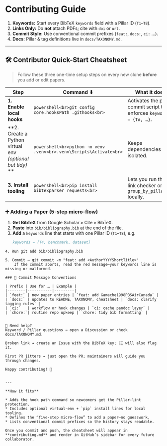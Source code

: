 # Contributing Guide

1. **Keywords:** Start every BibTeX `keywords` field with a Pillar ID (`T1`–`T8`).  
2. **Links Only:** Do **not** attach PDFs; cite with `doi` or `url`.  
3. **Commit Style:** Use conventional commit prefixes (`feat:`, `docs:`, `ci:` …).  
4. **Docs:** Pillar & tag definitions live in `docs/TAXONOMY.md`.

---

## 🛠️ Contributor Quick-Start Cheatsheet

> Follow these three one-time setup steps on every new clone **before** you add or edit papers.

| Step | Command ⬇ | What it does |
|------|-----------|--------------|
| **1. Enable local hooks** | ```powershell<br>git config core.hooksPath .githooks<br>``` | Activates the pre-commit script that enforces `keywords = {T#, …}`. |
| **2. Create a Python virtual env *(optional but tidy)* ** | ```powershell<br>python -m venv .venv<br>.venv\Scripts\Activate<br>``` | Keeps dependencies isolated. |
| **3. Install tooling** | ```powershell<br>pip install bibtexparser requests<br>``` | Lets you run the link checker or `group_by_pillar.py` locally. |

### ➕ Adding a Paper (5-step micro-flow)

1. **Get BibTeX** from Google Scholar » Cite » BibTeX.  
2. **Paste** into `bib/bibliography.bib` at the end of the file.  
3. **Add** a `keywords` line that starts with one Pillar ID (`T1`–`T8`), e.g.  
   ```bibtex
   keywords = {T4, benchmark, dataset}
```
4. Run git add bib/bibliography.bib

5. Commit → git commit -m "feat: add <AuthorYYYYShortTitle>"
    If the commit aborts, read the red message—your keywords line is missing or malformed.

### 📄 Commit Message Conventions

| Prefix | Use for … | Example |
|--------|-----------|---------|
| `feat:` | new paper entries | `feat: add Gamache1998PBSAirCanada` |
| `docs:` | updates to README, TAXONOMY, cheatsheet | `docs: clarify tagging rules` |
| `ci:`   | workflow or hook changes | `ci: cache pandoc layer` |
| `chore:`| routine repo upkeep | `chore: tidy bib formatting` |


🧐 Need help?
Keyword / Pillar questions → open a Discussion or check docs/TAXONOMY.md.

Broken link → create an Issue with the BibTeX key; CI will also flag it.

First PR jitters → just open the PR; maintainers will guide you through changes.

Happy contributing! 🚀


---

**How it fits**

* Adds the hook path command so newcomers get the Pillar-lint protection.  
* Includes optional virtual-env + `pip` install lines for local tooling.  
* Defines the “five-step micro-flow” to add a paper—no guesswork.  
* Lists conventional commit prefixes so the history stays readable.

Once you commit and push, the cheatsheet will appear in **contributing.md** and render in GitHub’s sidebar for every future collaborator.


